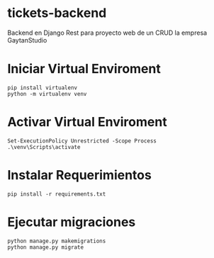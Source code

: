 # tickets-backend
Backend en Django Rest para proyecto web de un CRUD la empresa GaytanStudio

# Iniciar Virtual Enviroment
```
pip install virtualenv
python -m virtualenv venv
```

# Activar Virtual Enviroment
```
Set-ExecutionPolicy Unrestricted -Scope Process
.\venv\Scripts\activate
```

# Instalar Requerimientos
```
pip install -r requirements.txt
```

# Ejecutar migraciones
```
python manage.py makemigrations
python manage.py migrate
```
